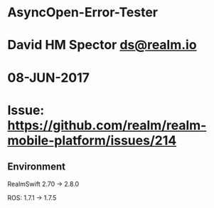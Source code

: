 # AsyncOpen-Error-Tester
# David HM Spector <ds@realm.io>
# 08-JUN-2017
# Issue:   https://github.com/realm/realm-mobile-platform/issues/214

## Environment
RealmSwift 2.70 -> 2.8.0


ROS: 1.7.1 -> 1.7.5


